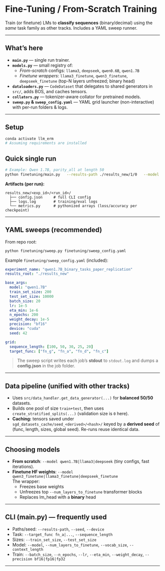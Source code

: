 # Fine-Tuning / From-Scratch Training

Train (or finetune) LMs to **classify sequences** (binary/decimal) using the *same* task family as other tracks. Includes a YAML sweep runner.

---

## What’s here
- **`main.py`** — single run trainer.
- **`models.py`** — small registry of:
  - *From-scratch* configs: `llama3`, `deepseek`, `qwen0.6B`, `qwen1.7B`
  - *Finetune wrappers*: `llama3_finetune`, `qwen3_finetune`, `deepseek_finetune` (top-N layers unfreezed; binary head)
- **`dataloaders.py`** — `CodeDataset` that delegates to shared generators in `src/`, adds BOS, and caches tensors.
- **`collators.py`** — tokenizer-aware collator for pretrained models.
- **`sweep.py` & `sweep_config.yaml`** — YAML grid launcher (non-interactive) with per-run folders & logs.

---

## Setup
```bash
conda activate llm_erm
# Assuming requirements are installed
```

## Quick single run
```bash
# Example: Qwen 1.7B, parity_all at length 50
python finetuning/main.py   --results-path ./results_new/1/0   --model qwen1.7B   --target_func fn_a   --sequence_length 50   --train_set_size 200   --test_set_size 10000   --batch_size 20   --n_epochs 200   --lr 1e-5 --eta_min 1e-6   --precision bf16   --device cuda
```

**Artifacts (per run):**
```
results_new/<exp_id>/<run_id>/
  ├── config.json     # full CLI config
  ├── logs.log        # training/eval logs
  └── metrics.py      # pythonized arrays (loss/accuracy per checkpoint)
```

---

## YAML sweeps (recommended)
From repo root:
```bash
python finetuning/sweep.py finetuning/sweep_config.yaml
```

Example `finetuning/sweep_config.yaml` (included):
```yaml
experiment_name: "qwen1.7B_binary_tasks_paper_replication"
results_root: "./results_new"

base_args:
  model: "qwen1.7B"
  train_set_size: 200
  test_set_size: 10000
  batch_size: 20
  lr: 1e-5
  eta_min: 1e-6
  n_epochs: 200
  weight_decay: 1e-5
  precision: "bf16"
  device: "cuda"
  seed: 42

grid:
  sequence_length: [100, 50, 30, 25, 20]
  target_func: ["fn_g", "fn_a", "fn_d", "fn_c"]
```

> The sweep script writes each job’s **stdout** to `stdout.log` and dumps a **config.json** in the job folder.

---

## Data pipeline (unified with other tracks)
- Uses `src/data_handler.get_data_generator(...)` for **balanced 50/50** datasets.
- Builds one pool of size `train+test`, then uses `create_stratified_splits(...)` (validation size is `0` here).
- **Caching:** tensors saved under `sgd_datasets_cache/seed_<derived>/<hash>/` keyed by a **derived seed** of (func, length, sizes, global seed). Re-runs reuse identical data.

---

## Choosing models
- **From scratch**: `--model qwen1.7B|llama3|deepseek` (tiny configs, fast iterations).
- **Finetune HF weights**: `--model qwen3_finetune|llama3_finetune|deepseek_finetune`  
  The wrapper:
  - Freezes base weights
  - Unfreezes top `--num_layers_to_finetune` transformer blocks
  - Replaces lm_head with a **binary** head
---

## CLI (main.py) — frequently used
- Paths/seed: `--results-path`, `--seed`, `--device`
- Task: `--target_func fn_a|...`, `--sequence_length`
- Sizes: `--train_set_size`, `--test_set_size`
- Model: `--model`, `--num_layers_to_finetune`, `--vocab_size`, `--context_length`
- Train: `--batch_size`, `--n_epochs`, `--lr`, `--eta_min`, `--weight_decay`, `--precision bf16|fp16|fp32`

---